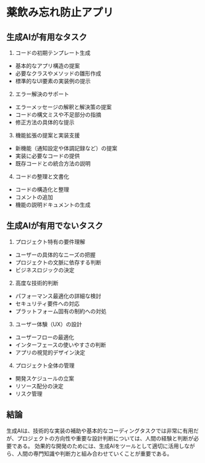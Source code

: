 # 薬飲み忘れ防止アプリ

## 生成AIが有用なタスク

1. コードの初期テンプレート生成
- 基本的なアプリ構造の提案
- 必要なクラスやメソッドの雛形作成
- 標準的なUI要素の実装例の提示


2. エラー解決のサポート
- エラーメッセージの解釈と解決策の提案
- コードの構文ミスや不足部分の指摘
- 修正方法の具体的な提示


3. 機能拡張の提案と実装支援
- 新機能（通知設定や体調記録など）の提案
- 実装に必要なコードの提供
- 既存コードとの統合方法の説明


4. コードの整理と文書化
- コードの構造化と整理
- コメントの追加
- 機能の説明ドキュメントの生成

## 生成AIが有用でないタスク

1. プロジェクト特有の要件理解
- ユーザーの具体的なニーズの把握
- プロジェクトの文脈に依存する判断
- ビジネスロジックの決定


2. 高度な技術的判断
- パフォーマンス最適化の詳細な検討
- セキュリティ要件への対応
- プラットフォーム固有の制約への対処

3. ユーザー体験（UX）の設計
- ユーザーフローの最適化
- インターフェースの使いやすさの判断
- アプリの視覚的デザイン決定

4. プロジェクト全体の管理
- 開発スケジュールの立案
- リソース配分の決定
- リスク管理

## 結論
生成AIは、技術的な実装の補助や基本的なコーディングタスクでは非常に有用だが、プロジェクトの方向性や重要な設計判断については、人間の経験と判断が必要である。
効果的な開発のためには、生成AIをツールとして適切に活用しながら、人間の専門知識や判断力と組み合わせていくことが重要である。
